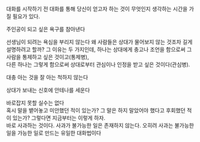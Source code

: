 대화를 시작하기 전 대화를 통해 당신이 얻고자 하는 것이 무엇인지 생각하는 시간을 가질 필요가 있다.

주인공이 되고 싶은 욕구를 참아낸다

선생님이 되려는 욕심을 부리지 않는다
왜 사람들은 상대가 물어보지 않는 것조차 길게 설명하려고 할까? 그 이유는 두 가지인데, 하나는 상대에게 충고나 조언을 함으로써 그 사람을 통제하고 싶은 것이고(통제병),  
다른 하나는 그렇게 함으로써 상대로부터 관심이나 인정을 받고 싶은 것이다(관심병).

대충 아는 것을 잘 아는 척하지 않는다

상대가 보내는 신호에 안테나를 세운다

바로잡지 못할 실수는 없다  
혹시 말을 뱉어놓고 미안했던 적이 있는가? 그 말은 하지 말았어야 했다고 후회했던 적이 있는가? 그렇다면 지금부터는 이렇게 하자.  
바로 사과하는 것이다. 사과가 불가능한 일은 존재하지 않는다. 오히려 사과는 불가능한 일을 가능한 일로 만드는 유일한 대화법이다

